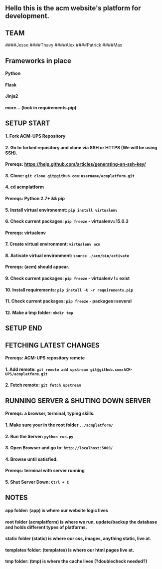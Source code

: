 ## Hello this is the acm website's platform for development.

## TEAM
####Jesse
####Thavy
####Alex
####Patrick
####Max

## Frameworks in place
#### Python 
#### Flask
#### Jinja2
#### more... (look in requirements.pip)

## SETUP START
#### 1. Fork ACM-UPS Repository
#### 2. Go to forked repository and clone via SSH or HTTPS (We will be using SSH).
#### Prereqs: https://help.github.com/articles/generating-an-ssh-key/
#### 3. Clone: `git clone git@github.com:username/acmplatform.git`
#### 4. cd acmplatform
#### Prereqs: Python 2.7+ && pip 
#### 5. Install virtual environemnt: `pip install virtualenv`
#### 6. Check current packages: `pip freeze` - virtualenv=15.0.3
#### Prereqs: virtualenv
#### 7. Create virtual environment: `virtualenv acm`
#### 8. Activate virtual environment: `source ./acm/bin/activate`
#### Prereqs: (acm) should appear.
#### 9. Check current packages: `pip freeze` - virtualenv != exist
#### 10. Install requirements: `pip install -U -r requirements.pip`
#### 11. Check current packages: `pip freeze` - packages=several
#### 12. Make a tmp folder: `mkdir tmp`
## SETUP END

## FETCHING LATEST CHANGES
#### Prereqs: ACM-UPS repository remote
#### 1. Add remote: `git remote add upstream git@github.com:ACM-UPS/acmplatform.git`
#### 2. Fetch remote: `git fetch upstream`

## RUNNING SERVER & SHUTING DOWN SERVER
#### Prereqs: a browser, terminal, typing skills.
#### 1. Make sure your in the root folder `../acmplatform/`
#### 2. Run the Server: `python run.py`
#### 3. Open Browser and go to: `http://localhost:5000/`
#### 4. Browse until satisfied. 
#### Prereqs: terminal with server running
#### 5. Shut Server Down: `Ctrl + C`

## NOTES 
#### app folder: (app) is where our website logic lives
#### root folder (acmplatform) is where we run, update/backup the database and holds different types of platforms. 
#### static folder (static) is where our css, images, anything static, live at.
#### templates folder: (templates) is where our html pages live at.
#### tmp folder: (tmp) is where the cache lives (?doublecheck needed?) 

